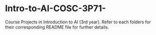 # Intro-to-AI-COSC-3P71-
Course Projects in Introduction to AI (3rd year). Refer to each folders for their corresponding README file for further details.
